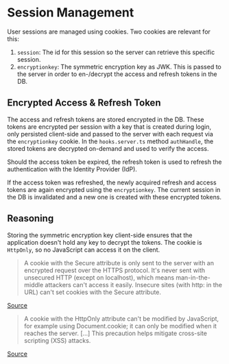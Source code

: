 # Session Management

User sessions are managed using cookies. Two cookies are relevant for this:

1. `session`: The id for this session so the server can retrieve this specific session.
2. `encryptionkey`: The symmetric encryption key as JWK. This is passed to the server in order to
   en-/decrypt the access and refresh tokens in the DB.

## Encrypted Access & Refresh Token

The access and refresh tokens are stored encrypted in the DB. These tokens are encrypted per session
with a key that is created during login, only persisted client-side and passed to the server with
each request via the `encryptionkey` cookie. In the `hooks.server.ts` method `authHandle`, the
stored tokens are decrypted on-demand and used to verify the access.

Should the access token be expired, the refresh token is used to refresh the authentication with the
Identity Provider (IdP).

If the access token was refreshed, the newly acquired refresh and access tokens are again encrypted
using the `encryptionkey`. The current session in the DB is invalidated and a new one is created
with these encrypted tokens.

## Reasoning

Storing the symmetric encryption key client-side ensures that the application doesn't hold any key
to decrypt the tokens. The cookie is `HttpOnly`, so no JavaScript can access it on the client.

> A cookie with the Secure attribute is only sent to the server with an encrypted request over the
> HTTPS protocol. It's never sent with unsecured HTTP (except on localhost), which means
> man-in-the-middle attackers can't access it easily. Insecure sites (with http: in the URL) can't
> set cookies with the Secure attribute.

[Source](https://developer.mozilla.org/en-US/docs/Web/HTTP/Cookies#block_access_to_your_cookies)

> A cookie with the HttpOnly attribute can't be modified by JavaScript, for example using
> Document.cookie; it can only be modified when it reaches the server. […] This precaution helps
> mitigate cross-site scripting (XSS) attacks.

[Source](https://developer.mozilla.org/en-US/docs/Web/HTTP/Cookies#block_access_to_your_cookies)

